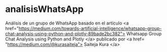 # analisisWhatsApp
Análisis de un grupo de WhatsApp basado en el artículo &lt;a href="https://medium.com/towards-artificial-intelligence/whatsapp-group-chat-analysis-using-python-and-plotly-89bade2bc382"> Whatsapp Group Chat Analysis using Python and Plotly &lt;/a> publicado por &lt;a href= "https://medium.com/@kurasaiteja"> Saiteja Kura &lt;/a>
